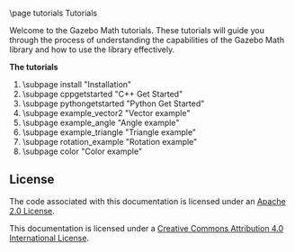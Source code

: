 \page tutorials Tutorials

Welcome to the Gazebo Math tutorials. These tutorials
will guide you through the process of understanding the capabilities of the
Gazebo Math library and how to use the library effectively.


**The tutorials**

1. \subpage install "Installation"
2. \subpage cppgetstarted "C++ Get Started"
3. \subpage pythongetstarted "Python Get Started"
4. \subpage example_vector2 "Vector example"
5. \subpage example_angle "Angle example"
6. \subpage example_triangle "Triangle example"
7. \subpage rotation_example "Rotation example"
8. \subpage color "Color example"

## License

The code associated with this documentation is licensed under an [Apache 2.0 License](https://www.apache.org/licenses/LICENSE-2.0).

This documentation is licensed under a [Creative Commons Attribution 4.0 International License](http://creativecommons.org/licenses/by/4.0/).
